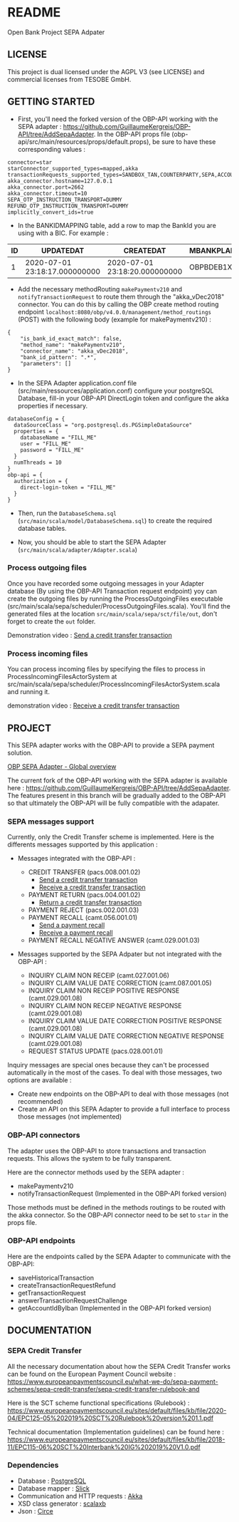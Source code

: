 # README

Open Bank Project SEPA Adpater

## LICENSE

This project is dual licensed under the AGPL V3 (see LICENSE) and commercial licenses from TESOBE GmbH.

## GETTING STARTED

- First, you'll need the forked version of the OBP-API working with the SEPA adapter :
https://github.com/GuillaumeKergreis/OBP-API/tree/AddSepaAdapter.
In the OBP-API props file (obp-api/src/main/resources/props/default.props), be sure to have these corresponding values :
```
connector=star
starConnector_supported_types=mapped,akka
transactionRequests_supported_types=SANDBOX_TAN,COUNTERPARTY,SEPA,ACCOUNT_OTP,ACCOUNT,REFUND
akka_connector.hostname=127.0.0.1
akka_connector.port=2662
akka_connector.timeout=10
SEPA_OTP_INSTRUCTION_TRANSPORT=DUMMY
REFUND_OTP_INSTRUCTION_TRANSPORT=DUMMY
implicitly_convert_ids=true
```

- In the BANKIDMAPPING table, add a row to map the BankId you are using with a BIC. For example :

| ID | UPDATEDAT                     | CREATEDAT                     | MBANKPLAINTEXTREFERENCE | MBANKID             |
|----| ----------------------------- | ----------------------------- | ----------------------- | ------------------- |
| 1  | 2020-07-01 23:18:17.000000000 | 2020-07-01 23:18:20.000000000 | OBPBDEB1XXX             | THE_DEFAULT_BANK_ID |

- Add the necessary methodRouting `makePaymentv210` and `notifyTransactionRequest` 
to route them through the "akka_vDec2018" connector.
You can do this by calling the OBP create method routing endpoint 
`localhost:8080/obp/v4.0.0/management/method_routings` (POST) with the following body (example for makePaymentv210) :
```
{
    "is_bank_id_exact_match": false,
    "method_name": "makePaymentv210",
    "connector_name": "akka_vDec2018",
    "bank_id_pattern": ".*",
    "parameters": []
}
```

- In the SEPA Adapter application.conf file (src/main/ressources/application.conf) configure your postgreSQL Database,
fill-in your OBP-API DirectLogin token and configure the akka properties if necessary.
```
databaseConfig = {
  dataSourceClass = "org.postgresql.ds.PGSimpleDataSource"
  properties = {
    databaseName = "FILL_ME"
    user = "FILL_ME"
    password = "FILL_ME"
  }
  numThreads = 10
}
obp-api = {
  authorization = {
    direct-login-token = "FILL_ME"
  }
}
```

- Then, run the `DatabaseSchema.sql` (`src/main/scala/model/DatabaseSchema.sql`) to create the required database tables.

- Now, you should be able to start the SEPA Adapter (`src/main/scala/adapter/Adapter.scala`)

### Process outgoing files

Once you have recorded some outgoing messages in your Adapter database (By using the OBP-API Transaction request endpoint) 
yoy can create the outgoing files by running the ProcessOutgoingFiles executable (src/main/scala/sepa/scheduler/ProcessOutgoingFiles.scala).
You'll find the generated files at the location `src/main/scala/sepa/sct/file/out`, don't forget to create the `out` folder.

Demonstration video : [Send a credit transfer transaction](https://vimeo.com/440011547)

### Process incoming files

You can process incoming files by specifying the files to process in ProcessIncomingFilesActorSystem at
src/main/scala/sepa/scheduler/ProcessIncomingFilesActorSystem.scala and running it.

demonstration video : [Receive a credit transfer transaction](https://vimeo.com/440020466)

## PROJECT

This SEPA adapter works with the OBP-API to provide a SEPA payment solution.

[OBP SEPA Adapter - Global overview](https://vimeo.com/440002863)

The current fork of the OBP-API working with the SEPA adapter is available here :
https://github.com/GuillaumeKergreis/OBP-API/tree/AddSepaAdapter.
The features present in this branch will be gradually added to the OBP-API 
so that ultimately the OBP-API will be fully compatible with the adapater.

### SEPA messages support

Currently, only the Credit Transfer scheme is implemented.
Here is the differents messages supported by this application :

- Messages integrated with the OBP-API :
    - CREDIT TRANSFER (pacs.008.001.02)
        - [Send a credit transfer transaction](https://vimeo.com/440011547)
        - [Receive a credit transfer transaction](https://vimeo.com/440020466)
    - PAYMENT RETURN (pacs.004.001.02)
        - [Return a credit transfer transaction](https://vimeo.com/451053702)
    - PAYMENT REJECT (pacs.002.001.03)
    - PAYMENT RECALL (camt.056.001.01)
        - [Send a payment recall](https://drive.google.com/file/d/1Ajssk6tiZiTaerz64EQd_pvJK2Qn8PK5/view?usp=sharing)
        - [Receive a payment recall](https://drive.google.com/file/d/17n9U0RscXUh1lCs3Aynz_E4jyZ8bt0op/view?usp=sharing)
    - PAYMENT RECALL NEGATIVE ANSWER (camt.029.001.03)
    
- Messages supported by the SEPA Adpater but not integrated with the OBP-API :
    - INQUIRY CLAIM NON RECEIP (camt.027.001.06)
    - INQUIRY CLAIM VALUE DATE CORRECTION (camt.087.001.05)
    - INQUIRY CLAIM NON RECEIP POSITIVE RESPONSE (camt.029.001.08)
    - INQUIRY CLAIM NON RECEIP NEGATIVE RESPONSE (camt.029.001.08)
    - INQUIRY CLAIM VALUE DATE CORRECTION POSITIVE RESPONSE (camt.029.001.08)
    - INQUIRY CLAIM VALUE DATE CORRECTION NEGATIVE RESPONSE (camt.029.001.08)
    - REQUEST STATUS UPDATE (pacs.028.001.01)
    
Inquiry messages are special ones because they can't be processed automatically in the most of the cases. 
To deal with those messages, two options are available :
- Create new endpoints on the OBP-API to deal with those messages (not recommended)
- Create an API on this SEPA Adapter to provide a full interface to process those messages (not implemented)

### OBP-API connectors

The adapter uses the OBP-API to store transactions and transaction requests. 
This allows the system to be fully transparent.

Here are the connector methods used by the SEPA adapter : 
- makePaymentv210
- notifyTransactionRequest (Implemented in the OBP-API forked version)

Those methods must be defined in the methods routings to be routed with the akka connector.
So the OBP-API connector need to be set to `star` in the props file.

### OBP-API endpoints

Here are the endpoints called by the SEPA Adapter to communicate with the OBP-API:
- saveHistoricalTransaction
- createTransactionRequestRefund
- getTransactionRequest
- answerTransactionRequestChallenge
- getAccountIdByIban (Implemented in the OBP-API forked version)

## DOCUMENTATION

### SEPA Credit Transfer

All the necessary documentation about how the SEPA Credit Transfer works can be found on the European Payment Council website :
https://www.europeanpaymentscouncil.eu/what-we-do/sepa-payment-schemes/sepa-credit-transfer/sepa-credit-transfer-rulebook-and

Here is the SCT scheme functional specifications (Rulebook) : 
https://www.europeanpaymentscouncil.eu/sites/default/files/kb/file/2020-04/EPC125-05%202019%20SCT%20Rulebook%20version%201.1.pdf

Technical documentation (Implementation guidelines) can be found here : 
https://www.europeanpaymentscouncil.eu/sites/default/files/kb/file/2018-11/EPC115-06%20SCT%20Interbank%20IG%202019%20V1.0.pdf

### Dependencies
- Database : [PostgreSQL](https://www.postgresql.org)
- Database mapper : [Slick](https://scala-slick.org)
- Communication and HTTP requests : [Akka](https://akka.io)
- XSD class generator : [scalaxb](http://scalaxb.org)
- Json : [Circe](https://circe.github.io/circe)